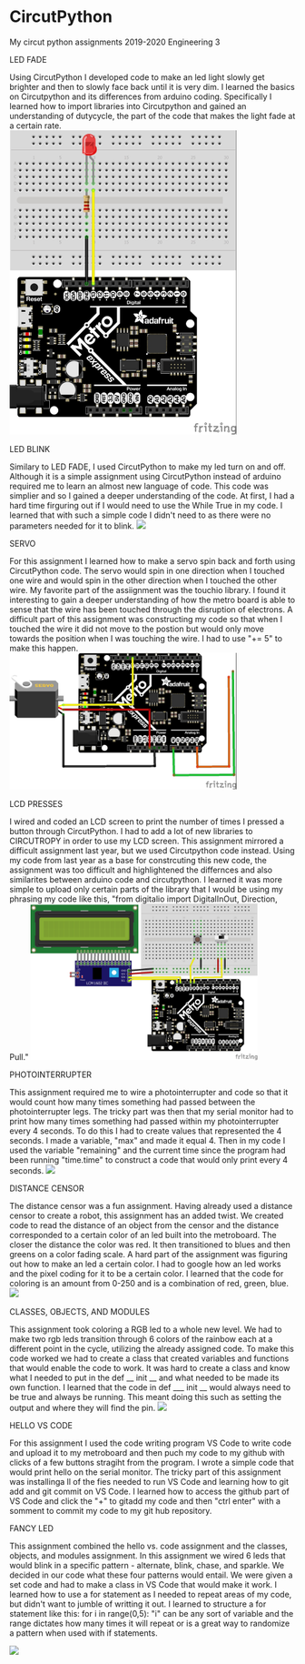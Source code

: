 # CircutPython
My circut python assignments
2019-2020
Engineering 3

LED FADE
 
Using CircutPython I developed code to make an led light slowly get brighter and then to slowly face back until it is very dim. I learned the basics on Circutpython and its differences from arduino coding. Specifically I learned how to import libraries into Circutpython and gained an understanding of dutycycle, the part of the code that makes the light fade at a certain rate.   
<img src="https://github.com/tweissm35/CircuitPython/blob/master/media/fade.jpg" width="400">

LED BLINK

Similary to LED FADE, I used CircutPython to make my led turn on and off. Although it is a simple assignment using CircutPython instead of arduino required me to learn an almost new language of code. This code was simplier and so I gained a deeper understanding of the code. At first, I had a hard time firguring out if I would need to use the While True in my code. I learned that with such a simple code I didn't need to as there were no parameters needed for it to blink. 
<img src="media/octocat.jpg" width="75">

SERVO
 
For this assignment I learned how to make a servo spin back and forth using CircutPython code. The servo would spin in one direction when I touched one wire and would spin in the other direction when I touched the other wire. My favorite part of the assiignment was the touchio library. I found it interesting to gain a deeper understanding of how the metro board is able to sense that the wire has been touched through the disruption of electrons. A difficult part of this assignment was constructing my code so that when I touched the wire it did not move to the postion but would only move towards the position when I was touching the wire. I had to use "+= 5" to make this happen. 
<img src="https://github.com/tweissm35/CircuitPython/blob/master/media/servo.jpg" width="400">

LCD PRESSES

I wired and coded an LCD screen to print the number of times I pressed a button through CircutPython. I had to add a lot of new libraries to CIRCUTROPY in order to use my LCD screen. This assignment mirrored a difficult assignment last year, but we used Circutpython code instead. Using my code from last year as a base for constrcuting this new code, the assignment was too difficult and highlightened the differnces and also similarites between arduino code and circutpython. I learned it was more simple to upload only certain parts of the library that I would be using my phrasing my code like this, "from digitalio import DigitalInOut, Direction, Pull." 
<img src="https://github.com/tweissm35/CircuitPython/blob/master/media/lcdcount.jpg" width="400">

PHOTOINTERRUPTER

This assignment required me to wire a photointerrupter and code so that it would count how many times something had passed between the photointerrupter legs. The tricky part was then that my serial monitor had to print how many times something had passed within my photointerrupter every 4 seconds. To do this I had to create values that represented the 4 seconds. I made a variable, "max" and made it equal 4. Then in my code I used the variable "remaining" and the current time since the program had been running "time.time" to construct a code that would only print every 4 seconds. 
<img src="media/octocat.jpg" width="75">

DISTANCE CENSOR

The distance censor was a fun assignment. Having already used a distance censor to create a robot, this assignment has an added twist. We created code to read the distance of an object from the censor and the distance corresponded to a  certain color of an led built into the metroboard. The closer the distance the color was red. It then transitioned to blues and then greens on a color fading scale. A hard part of the assignment was figuring out how to make an led a certain color. I had to google how an led works and the pixel coding for it to be a certain color. I learned that the code for coloring is an amount from 0-250 and is a combination of red, green, blue.  
<img src="media/octocat.jpg" width="75">

CLASSES, OBJECTS, AND MODULES

This assignment took coloring a RGB led to a whole new level. We had to make two rgb leds transition through 6 colors of the rainbow each at a different point in the cycle, utilizing the already assigned code. To make this code worked we had to create a class that created variables and functions that would enable the code to work. It was hard to create a class and know what I needed to put in the def __ init __ and what needed to be made its own function. I learned that the code in def ___ init __ would always  need to be true and always be running. This meant doing this such as setting the output and where they will find the pin. 
<img src="media/octocat.jpg" width="75">

HELLO VS CODE

For this assignment I used the code writing program VS Code to write code and upload it to my metroboard and then puch my code to my github with clicks of a few buttons stragiht from the program. I wrote a simple code that would print hello on the serial monitor. The tricky part of this assignment was installinga ll of the fies needed to run VS Code and learning how to git add and git commit on VS Code. I learned how to access the github part of VS Code and click the "+" to gitadd my code and then "ctrl enter" with a somment to commit my code to my git hub repository. 

FANCY LED

This assignment combined the hello vs. code assignment and the classes, objects, and modules assignment. In this assignment we wired 6 leds that would blink in a specific pattern - alternate, blink, chase, and sparkle. We decided in our code what these four patterns would entail. We were given a set code and had to make a class in VS Code that would make it work. I learned how to use a for statement as I needed to repeat areas of my code, but didn't want to jumble of writting it out. I learned to structure a for statement like this:  for i in range(0,5): "i" can be any sort of variable and the range dictates how many times it will repeat or is a great way to randomize a pattern when used with if statements.  

<img src="media/octocat.jpg" width="75">

